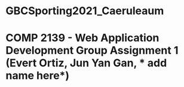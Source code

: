 # GBCSporting2021_Caeruleaum
# COMP 2139 - Web Application Development Group Assignment 1 (Evert Ortiz, Jun Yan Gan, * add name here*)
